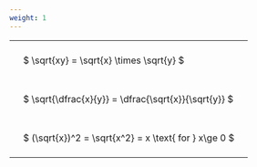 ```yaml
---
weight: 1
---
```


<style type="text/css">
#T_995a6 th.col_heading {
  text-align: left;
  font-size: 1em;
}
#T_995a6 td {
  text-align: left;
  font-size: 1em;
  padding: 1.5em;
}
</style>
<table id="T_995a6">
  <thead>
  </thead>
  <tbody>
    <tr>
      <td id="T_995a6_row0_col0" class="data row0 col0" >$ \sqrt{xy} = \sqrt{x} \times \sqrt{y} $</td>
    </tr>
    <tr>
      <td id="T_995a6_row1_col0" class="data row1 col0" >$ \sqrt{\dfrac{x}{y}} = \dfrac{\sqrt{x}}{\sqrt{y}} $</td>
    </tr>
    <tr>
      <td id="T_995a6_row2_col0" class="data row2 col0" >$ (\sqrt{x})^2 = \sqrt{x^2} = x \text{ for } x\ge 0 $</td>
    </tr>
  </tbody>
</table>
